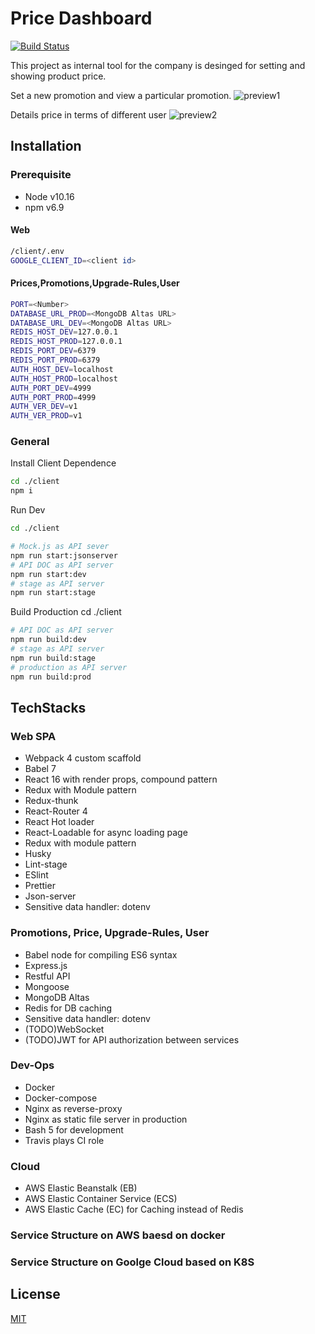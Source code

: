 # Price Dashboard

[![Build Status](https://travis-ci.org/DanielLin9406/fullstack-priceDashboard.svg?branch=master)](https://travis-ci.org/DanielLin9406/fullstack-priceDashboard)

This project as internal tool for the company is desinged for setting and showing product price.

Set a new promotion and view a particular promotion.
![preview1](https://i.imgur.com/6rcwR3Y.png)

Details price in terms of different user
![preview2](https://i.imgur.com/MmvQmTv.png)

## Installation

### Prerequisite

- Node v10.16
- npm v6.9

#### Web

```bash
/client/.env
GOOGLE_CLIENT_ID=<client id>
```

#### Prices,Promotions,Upgrade-Rules,User

```bash
PORT=<Number>
DATABASE_URL_PROD=<MongoDB Altas URL>
DATABASE_URL_DEV=<MongoDB Altas URL>
REDIS_HOST_DEV=127.0.0.1
REDIS_HOST_PROD=127.0.0.1
REDIS_PORT_DEV=6379
REDIS_PORT_PROD=6379
AUTH_HOST_DEV=localhost
AUTH_HOST_PROD=localhost
AUTH_PORT_DEV=4999
AUTH_PORT_PROD=4999
AUTH_VER_DEV=v1
AUTH_VER_PROD=v1
```

### General

Install Client Dependence

```bash
cd ./client
npm i
```

Run Dev

```bash
cd ./client

# Mock.js as API sever
npm run start:jsonserver
# API DOC as API server
npm run start:dev
# stage as API server
npm run start:stage

```

Build Production
cd ./client

```bash
# API DOC as API server
npm run build:dev
# stage as API server
npm run build:stage
# production as API server
npm run build:prod
```

## TechStacks

### Web SPA

- Webpack 4 custom scaffold
- Babel 7
- React 16 with render props, compound pattern
- Redux with Module pattern
- Redux-thunk
- React-Router 4
- React Hot loader
- React-Loadable for async loading page
- Redux with module pattern
- Husky
- Lint-stage
- ESlint
- Prettier
- Json-server
- Sensitive data handler: dotenv

### Promotions, Price, Upgrade-Rules, User

- Babel node for compiling ES6 syntax
- Express.js
- Restful API
- Mongoose
- MongoDB Altas
- Redis for DB caching
- Sensitive data handler: dotenv
- (TODO)WebSocket
- (TODO)JWT for API authorization between services

### Dev-Ops

- Docker
- Docker-compose
- Nginx as reverse-proxy
- Nginx as static file server in production
- Bash 5 for development
- Travis plays CI role

### Cloud

- AWS Elastic Beanstalk (EB)
- AWS Elastic Container Service (ECS)
- AWS Elastic Cache (EC) for Caching instead of Redis

### Service Structure on AWS baesd on docker

### Service Structure on Goolge Cloud based on K8S

## License

[MIT](https://choosealicense.com/licenses/mit/)

